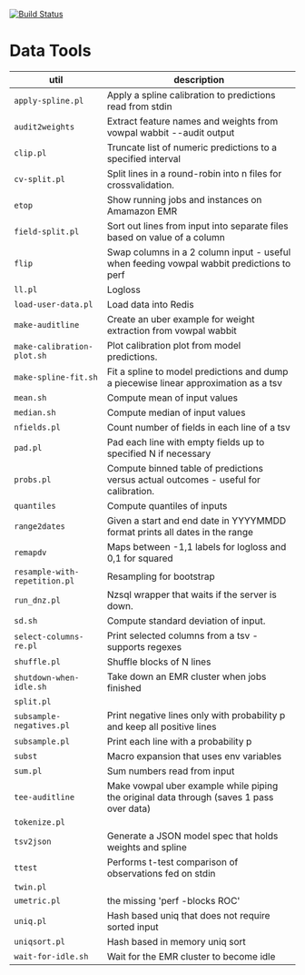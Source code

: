 [![Build Status](https://travis-ci.org/petricek/datatools.png)](https://travis-ci.org/petricek/datatools)

Data Tools
==========

| util | description |
|------|-------------|
|`apply-spline.pl`|Apply a spline calibration to predictions read from stdin |
|`audit2weights`|Extract feature names and weights from vowpal wabbit --audit output |
|`clip.pl`| Truncate list of numeric predictions to a specified interval |
|`cv-split.pl`|Split lines in a round-robin into n files for crossvalidation. |
|`etop`| Show running jobs and instances on Amamazon EMR |
|`field-split.pl`|Sort out lines from input into separate files based on value of a column |
|`flip`| Swap columns in a 2 column input - useful when feeding vowpal wabbit predictions to perf |
|`ll.pl`| Logloss |
|`load-user-data.pl`|Load data into Redis  |
|`make-auditline`| Create an uber example for weight extraction from vowpal wabbit |
|`make-calibration-plot.sh`|Plot calibration plot from model predictions. |
|`make-spline-fit.sh`|Fit a spline to model predictions and dump a piecewise linear approximation as a tsv |
|`mean.sh`| Compute mean of input values |
|`median.sh`|Compute median of input values |
|`nfields.pl`|Count number of fields in each line of a tsv |
|`pad.pl`| Pad each line with empty fields up to specified N if necessary |
|`probs.pl`|Compute binned table of predictions versus actual outcomes - useful for calibration. |
|`quantiles`|Compute quantiles of inputs |
|`range2dates`|Given a start and end date in YYYYMMDD format prints all dates in the range |
|`remapdv`| Maps between -1,1 labels for logloss and 0,1 for squared |
|`resample-with-repetition.pl`|Resampling for bootstrap |
|`run_dnz.pl`|Nzsql wrapper that waits if the server is down. |
|`sd.sh`| Compute standard deviation of input. |
|`select-columns-re.pl`|Print selected columns from a tsv - supports regexes |
|`shuffle.pl`|Shuffle blocks of N lines  |
|`shutdown-when-idle.sh`|Take down an EMR cluster when jobs finished |
|`split.pl`| |
|`subsample-negatives.pl`|Print negative lines only with probability p and keep all positive lines |
|`subsample.pl`|Print each line with a probability p |
|`subst`| Macro expansion that uses env variables |
|`sum.pl`| Sum numbers read from input |
|`tee-auditline`|Make vowpal uber example while piping the original data through (saves 1 pass over data) |
|`tokenize.pl`| |
|`tsv2json`|Generate a JSON model spec that holds weights and spline  |
|`ttest`| Performs t-test comparison of observations fed on stdin |
|`twin.pl`|  |
|`umetric.pl`|the missing 'perf -blocks ROC' |
|`uniq.pl`| Hash based uniq that does not require sorted input  |
|`uniqsort.pl`|Hash based in memory uniq sort |
|`wait-for-idle.sh`|Wait for the EMR cluster to become idle |
